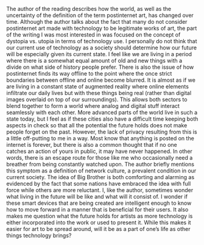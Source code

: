 The author of the reading describes how the world, as well as the uncertainty of the definition of the term postinternet art, has changed over time. Although the author talks about the fact that many do not consider postinternet art made with technology to be legitimate works of art, the part of the writing I was most interested in was focused on the concept of dystopia vs. utopia in terms of technology use. I personally do not think that our current use of technology as a society should determine how our future will be especially given its current state. I feel like we are living in a period where there is a somewhat equal amount of old and new things with a divide on what side of history people prefer. There is also the issue of how postinternet finds its way offline to the point where the once strict boundaries between offline and online become blurred. It is almost as if we are living in a constant state of augmented reality where online elements infiltrate our daily lives but with these things being real (rather than digital images overlaid on top of our surroundings). This allows both sectors to blend together to form a world where analog and digital stuff interact seamlessly with each other. More advanced parts of the world live in such a state today, but I feel as if these cities also have a difficult time keeping both aspects in check so that all the potential the future holds does not make people forget on the past. However, the lack of privacy resulting from this is a little off-putting to me in a way. Most know that anything is posted on the internet is forever, but there is also a common thought that if no one catches an action of yours in public, it may have never happened. In other words, there is an escape route for those like me who occasionally need a breather from being constantly watched upon. The author briefly mentions this symptom as a definition of network culture, a prevalent condition in our current society. The idea of Big Brother is both comforting and alarming as evidenced by the fact that some nations have embraced the idea with full force while others are more reluctant. I, like the author, sometimes wonder what living in the future will be like and what will it consist of. I wonder if these smart devices that are being created are intelligent enough to know how to move forward in a manner that is beneficial for their users. It also makes me question what the future holds for artists as more technology is either incorporated into the work or used to present it. While this makes it easier for art to be spread around, will it be as a part of one’s life as other things technology brings?
